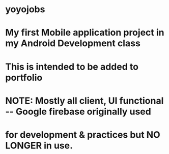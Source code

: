 # yoyojobs

# My first Mobile application project in my Android Development class
# This is intended to be added to portfolio

# NOTE: Mostly all client, UI functional -- Google firebase originally used 
# for development & practices but NO LONGER in use. 
